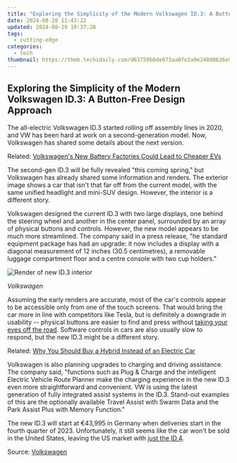 ```yaml
---
title: "Exploring the Simplicity of the Modern Volkswagen ID.3: A Button-Free Design Approach"
date: 2024-08-28 11:43:22
updated: 2024-08-29 10:37:28
tags:
  - cutting-edge
categories:
  - tech
thumbnail: https://thmb.techidaily.com/d63759b0de073aa0fe2a9e240d0626e991d2055a110a13a7ea5ba7a42e20218a.jpg
---
```


## Exploring the Simplicity of the Modern Volkswagen ID.3: A Button-Free Design Approach

The all-electric Volkswagen ID.3 started rolling off assembly lines in 2020, and VW has been hard at work on a second-generation model. Now, Volkswagen has shared some details about the next version.

Related: [Volkswagen's New Battery Factories Could Lead to Cheaper EVs](https://screen-mirroring-recording.techidaily.com/updated-epic-browser-recording-tools-for-the-ultimate-surfers-dream-for-2024/) 

 The second-gen ID.3 will be fully revealed "this coming spring," but Volkswagen has already shared some information and renders. The exterior image shows a car that isn't that far off from the current model, with the same unified headlight and mini-SUV design. However, the interior is a different story.

 Volkswagen designed the current ID.3 with two large displays, one behind the steering wheel and another in the center panel, surrounded by an array of physical buttons and controls. However, the new model appears to be much more streamlined. The company said in a press release, "he standard equipment package has had an upgrade: it now includes a display with a diagonal measurement of 12 inches (30.5 centimetres), a removable luggage compartment floor and a centre console with two cup holders."

![Render of new ID.3 interior](https://static1.howtogeekimages.com/wordpress/wp-content/uploads/2022/12/VW-interior.jpg) 

_Volkswagen_

 Assuming the early renders are accurate, most of the car's controls appear to be accessible only from one of the touch screens. That would bring the car more in line with competitors like Tesla, but is definitely a downgrade in usability -- physical buttons are easier to find and press without [taking your eyes off the road](https://slate.com/business/2021/09/infotainment-tesla-mercedes-ford-volvo-distraction.html). Software controls in cars are also usually slow to respond, but the new ID.3 might be a different story.

Related: [Why You Should Buy a Hybrid Instead of an Electric Car](https://facebook-record-videos.techidaily.com/new-optimizing-youtube-closures-a-comprehensive-guide-to-crafting-effective-end-screens-and-cards/) 

 Volkswagen is also planning upgrades to charging and driving assistance. The company said, "functions such as Plug & Charge and the intelligent Electric Vehicle Route Planner make the charging experience in the new ID.3 even more straightforward and convenient. VW is using the latest generation of fully integrated assist systems in the ID.3\. Stand-out examples of this are the optionally available Travel Assist with Swarm Data and the Park Assist Plus with Memory Function."

 The new ID.3 will start at €43,995 in Germany when deliveries start in the fourth quarter of 2023\. Unfortunately, it still seems like the car won't be sold in the United States, leaving the US market with [just the ID.4](https://www.vw.com/en/models/id-4.html).

 Source: [Volkswagen](https://www.volkswagen-newsroom.com/en/press-releases/the-new-id3-is-ready-and-raring-to-go-15348)

<ins class="adsbygoogle"
     style="display:block"
     data-ad-format="autorelaxed"
     data-ad-client="ca-pub-7571918770474297"
     data-ad-slot="1223367746"></ins>



<ins class="adsbygoogle"
     style="display:block"
     data-ad-client="ca-pub-7571918770474297"
     data-ad-slot="8358498916"
     data-ad-format="auto"
     data-full-width-responsive="true"></ins>
